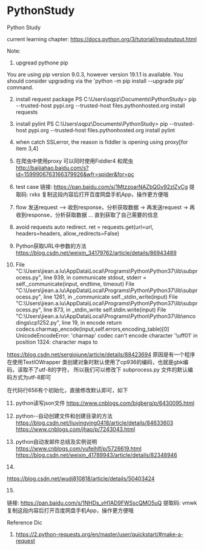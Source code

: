 # PythonStudy
Python Study

current learning chapter:
https://docs.python.org/3/tutorial/inputoutput.html

Note:
1. upgread pythone pip

You are using pip version 9.0.3, however version 19.1.1 is available.
You should consider upgrading via the 'python -m pip install --upgrade pip' command.

2. install request package
PS C:\Users\sqpz\Documents\PythonStudy> pip --trusted-host pypi.org --trusted-host files.pythonhosted.org install requests

3. install pylint
PS C:\Users\sqpz\Documents\PythonStudy> pip --trusted-host pypi.org --trusted-host files.pythonhosted.org install pylint

4. when catch SSLerror, the reason is fiddler is opening using proxy[for item 3,4]

5. 在爬虫中使用proxy 可以同时使用Fiddler4 和爬虫
http://baijiahao.baidu.com/s?id=1599906763166379926&wfr=spider&for=pc

6. test case
链接: https://pan.baidu.com/s/1MtzzoarNAZbQGv92zlZyCg 提取码: rxks 复制这段内容后打开百度网盘手机App，操作更方便哦

7. flow
发送request
—> 
收到response，分析获取数据
-> 
再发送request
-> 
再收到response，分析获取数据
...
直到获取了自己需要的信息

8. avoid requests auto redirect.
ret = requests.get(url=url, headers=headers, allow_redirects=False)

9. Python获取URL中参数的方法
https://blog.csdn.net/weixin_34179762/article/details/86943489

10. File "C:\Users\jiean.a.lu\AppData\Local\Programs\Python\Python37\lib\subprocess.py", line 939, in communicate
    stdout, stderr = self._communicate(input, endtime, timeout)
  File "C:\Users\jiean.a.lu\AppData\Local\Programs\Python\Python37\lib\subprocess.py", line 1261, in _communicate
    self._stdin_write(input)
  File "C:\Users\jiean.a.lu\AppData\Local\Programs\Python\Python37\lib\subprocess.py", line 873, in _stdin_write
    self.stdin.write(input)
  File "C:\Users\jiean.a.lu\AppData\Local\Programs\Python\Python37\lib\encodings\cp1252.py", line 19, in encode
    return codecs.charmap_encode(input,self.errors,encoding_table)[0]
UnicodeEncodeError: 'charmap' codec can't encode character '\uff01' in position 1324: character maps to <undefined>

https://blog.csdn.net/sergiojune/article/details/88423694
原因是有一个程序在使用TextIOWrapper 类创建对象时默认使用了cp936的编码，也就是gbk编码，读取不了utf-8的字符，
所以我们可以修改下 subprocess.py 文件的默认编码方式为utf-8即可

在代码行656有个初始化，直接修改默认即可，如下

11. python读写json文件
https://www.cnblogs.com/bigberg/p/6430095.html

12. python--自动创建文件和创建目录的方法
https://blog.csdn.net/liuyingying0418/article/details/84633603
https://www.cnblogs.com/jhao/p/7243043.html

13. python自动发邮件总结及实例说明
https://www.cnblogs.com/yufeihlf/p/5726619.html
https://blog.csdn.net/weixin_41789943/article/details/82348946

14.
https://blog.csdn.net/wudj810818/article/details/50403424 

15.
链接: https://pan.baidu.com/s/1NHDs_vH1AD9FWSscQMO5uQ 提取码: vmwk 复制这段内容后打开百度网盘手机App，操作更方便哦

Reference Dic
1. https://2.python-requests.org/en/master/user/quickstart/#make-a-request
